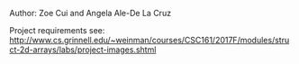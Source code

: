 
Author: Zoe Cui and Angela Ale-De La Cruz

Project requirements see: http://www.cs.grinnell.edu/~weinman/courses/CSC161/2017F/modules/struct-2d-arrays/labs/project-images.shtml
